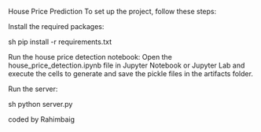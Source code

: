 House Price Prediction
To set up the project, follow these steps:

Install the required packages:

sh
pip install -r requirements.txt

Run the house price detection notebook: Open the house_price_detection.ipynb file in Jupyter Notebook or Jupyter Lab and execute the cells to generate and save the pickle files in the artifacts folder.

Run the server:

sh
python server.py

coded by Rahimbaig
